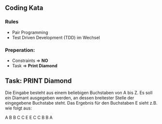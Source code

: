 ## Coding Kata

### Rules
* Pair Programming
* Test Driven Development (TDD) im Wechsel


### Preperation:
* Constraints =>  **NO**
* Task => **Print Diamond**



## Task: PRINT Diamond

Die Eingabe besteht aus einem beliebigen Buchstaben von A bis Z.
Es soll ein Diamant ausgegeben werden, an dessen breitester Stelle der eingegebene Buchstabe steht.
Das Ergebnis für den Buchstaben E sieht z.B. wie folgt aus:

   A
  B B
 C   C
E     E
 C   C
  B B
   A
